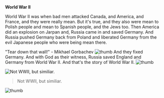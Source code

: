 **World War II**

World War II was when bad men attacked Canada, and America, and France, and they were really mean. But it's true, and they also were mean to Polish people and mean to Spanish people, and the Jews too. Then America did an explosion on Jarpan and, Russia came in and saved Germany. And Russia pushed Germany back from Poland and liberated Germany from the evil Japanese people who were being mean there.

"Tear down that wall!" - Mikhael Gorbachev
![thumb](file_screen_shot_2023_05_02_at_4_08_49_am_png)
And they fixed Germany. And with God as their witness, Russia saved England and Germany from World War II. And that's the story of World War II.
![thumb](file_screen_shot_2023_05_02_at_4_02_30_am_png)

![Not WWII, but similiar.](file_screen_shot_2023_05_02_at_4_02_51_am_png)
> Not WWII, but similiar.

![thumb](file_screen_shot_2023_05_02_at_4_03_18_am_png)